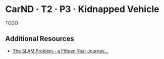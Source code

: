 CarND · T2 · P3 · Kidnapped Vehicle
===================================

TODO


Additional Resources
--------------------

- [The SLAM Problem - a Fifteen Year Journey...](https://ieeetv.ieee.org/technology/the-slam-problem-a-fifteen-year-journey)
